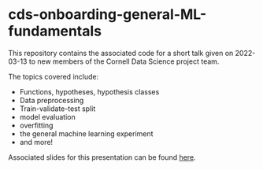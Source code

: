 # cds-onboarding-general-ML-fundamentals

This repository contains the associated code for a short talk given on 2022-03-13 to new members of the Cornell Data Science project team. <br>

The topics covered include:
* Functions, hypotheses, hypothesis classes
* Data preprocessing
* Train-validate-test split
* model evaluation
* overfitting
* the general machine learning experiment
* and more!

Associated slides for this presentation can be found [here](https://docs.google.com/presentation/d/1oIIrpcFIbrBNpr6Y41UfxtrgGK7sF9TKNVt7QONT2BI/edit?usp=sharing).
